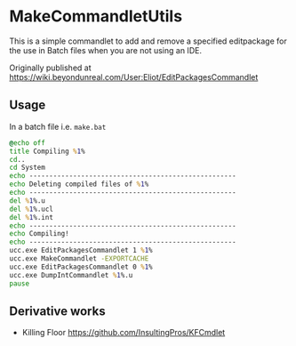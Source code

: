# MakeCommandletUtils

This is a simple commandlet to add and remove a specified editpackage for the use in Batch files when you are not using an IDE.

Originally published at https://wiki.beyondunreal.com/User:Eliot/EditPackagesCommandlet

## Usage

In a batch file i.e. `make.bat`

```bat
@echo off
title Compiling %1%
cd..
cd System
echo ----------------------------------------------------
echo Deleting compiled files of %1%
echo ----------------------------------------------------
del %1%.u
del %1%.ucl
del %1%.int
echo ----------------------------------------------------
echo Compiling!
echo ----------------------------------------------------
ucc.exe EditPackagesCommandlet 1 %1%
ucc.exe MakeCommandlet -EXPORTCACHE
ucc.exe EditPackagesCommandlet 0 %1%
ucc.exe DumpIntCommandlet %1%.u
pause
```

## Derivative works

- Killing Floor https://github.com/InsultingPros/KFCmdlet

